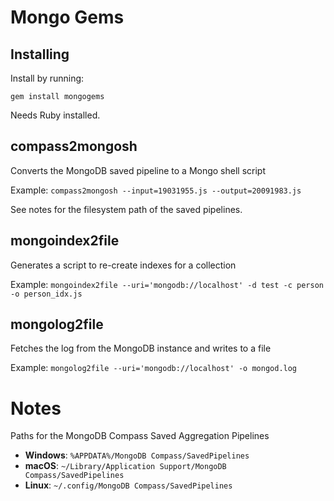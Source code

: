 # Mongo Gems

## Installing

Install by running:

`gem install mongogems`

Needs Ruby installed.

## compass2mongosh

Converts the MongoDB saved pipeline to a Mongo shell script

Example: `compass2mongosh --input=19031955.js --output=20091983.js`

See notes for the filesystem path of the saved pipelines.

## mongoindex2file

Generates a script to re-create indexes for a collection

Example: `mongoindex2file --uri='mongodb://localhost' -d test -c person -o person_idx.js` 

## mongolog2file

Fetches the log from the MongoDB instance and writes to a file

Example: `mongolog2file --uri='mongodb://localhost' -o mongod.log`

# Notes

Paths for the MongoDB Compass Saved Aggregation Pipelines
* **Windows**: `%APPDATA%/MongoDB Compass/SavedPipelines`
* **macOS**:  `~/Library/Application Support/MongoDB Compass/SavedPipelines`
* **Linux**: `~/.config/MongoDB Compass/SavedPipelines`
